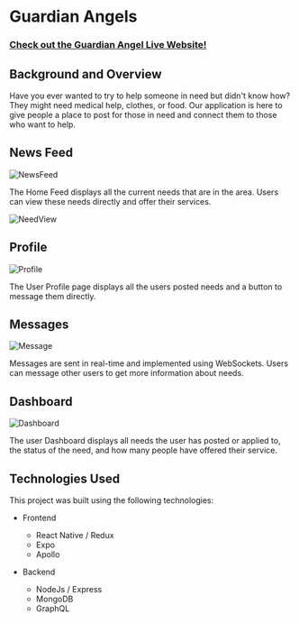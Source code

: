 # Guardian Angels

### [Check out the Guardian Angel Live Website!](http://guardian-angel.herokuapp.com)

## Background and Overview

Have you ever wanted to try to help someone in need but didn't know how? They might need medical help, clothes, or food. Our application is here to give people a place to post for those in need and connect them to those who want to help.

## News Feed

![NewsFeed](./docs/gifs/NewsFeed.gif)

The Home Feed displays all the current needs that are in the area. Users can view these needs directly and offer their services.

![NeedView](./docs/gifs/NeedView.gif)

## Profile

![Profile](./docs/gifs/Profile.gif)

The User Profile page displays all the users posted needs and a button to message them directly.

## Messages

![Message](./docs/gifs/Message.gif)

Messages are sent in real-time and implemented using WebSockets. Users can message other users to get more information about needs.

## Dashboard

![Dashboard](./docs/gifs/Dashboard.gif)

The user Dashboard displays all needs the user has posted or applied to, the status of the need, and how many people have offered their service.

## Technologies Used

This project was built using the following technologies:
* Frontend
  * React Native / Redux
  * Expo
  * Apollo

* Backend
  * NodeJs / Express
  * MongoDB
  * GraphQL
